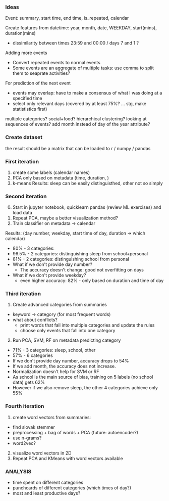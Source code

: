### Ideas
Event: summary, start time, end time, is_repeated, calendar

Create features from datetime: year, month, date, WEEKDAY, start(mins), duration(mins)

- dissimilarity between times 23:59 and 00:00 / days 7 and 1 ?

Adding more events

- Convert repeated events to normal events
- Some events are an aggregate of multiple tasks: use comma to split them to seaprate activities?

For prediction of the next event

- events may overlap: have to make a consensus of what I was doing at a specified time
- select only relevant days (covered by at least 75%? ... stg, make statististics first)

multiple categories? social+food?
hierarchical clustering?
looking at sequences of events?
add month instead of day of the year attribute?

### Create dataset
the result should be a matrix that can be loaded to r / numpy / pandas

### First iteration
1) create some labels (calendar names)
2) PCA only based on metadata (time, duration, )
3) k-means
Results: sleep can be easily distinguisthed, other not so simply 

### Second iteration
0) Start in jupyter notebook, quicklearn pandas (review ML exercises) and load data
1) Repeat PCA, maybe a better visualization method?
2) Train classifier on metadata -> calendar

Results: (day number, weekday, start time of day, duration -> which calendar)

- 80% - 3 categories: 
- 96.5% - 2 categories: distinguishing sleep from school+personal
- 81% - 2 categories: distinguishing school from personal
- What if we don't provide day number?
    - The accuracy doesn't change: good not overfitting on days
- What if we don't provide weekday?
    - even higher accuracy: 82% - only based on duration and time of day

### Third iteration
1) Create advanced categories from summaries 

  - keyword -> category (for most frequent words)
  - what about conflicts?
    - print words that fall into multiple categories and update the rules
    - choose only events that fall into one category

2) Run PCA, SVM, RF on metadata predicting category 

 - 71%  - 3 categories: sleep, school, other
 - 57%  - 6 categories 
 - If we don't provide day number, accuracy drops to 54%
 - If we add month, the accuracy does not increase.
 - Normalization doesn't help for SVM or RF
 - As school is the main source of bias, training on 5 labels (no school data) gets 62%
 - However if we also remove sleep, the other 4 categories achieve only 55%

### Fourth iteration
1) create word vectors from summaries:  
 - find slovak stemmer
 - preprocessing + bag of words + PCA (future: autoencoder?)
 - use n-grams?
 - word2vec?    
2) visualize word vectors in 2D  
3) Repeat PCA and KMeans with word vectors available

### ANALYSIS
 - time spent on different categories
 - punchcards of different categories (which times of day?)
 - most and least productive days?
